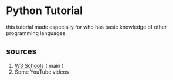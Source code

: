 # Python Tutorial
this tutorial made especially for who has basic knowledge of other programming languages
## sources
1. [W3 Schools](https://www.w3schools.com/python) \( main \)
2. Some YouTube videos
